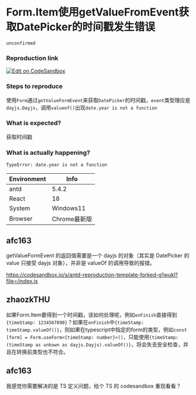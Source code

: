# Form.Item使用getValueFromEvent获取DatePicker的时间戳发生错误

`unconfirmed`

### Reproduction link

[![Edit on CodeSandbox](https://codesandbox.io/static/img/play-codesandbox.svg)](https://codesandbox.io/s/antd-reproduction-template-forked-tqd8ig?file=/index.js)

### Steps to reproduce

使用`Form`通过`getValueFormEvent`来获取`DatePicker`的时间戳，`event`类型理应是`dayjs.Dayjs`，调用`valueof()`出现`date.year is not a function`

### What is expected?

获取时间戳

### What is actually happening?

`TypeError: date.year is not a function`

| Environment | Info         |
| ----------- | ------------ |
| antd        | 5.4.2        |
| React       | 18           |
| System      | Windows11    |
| Browser     | Chrome最新版 |

<!-- generated by ant-design-issue-helper. DO NOT REMOVE -->

## afc163

getValueFormEvent 的返回值需要是一个 dayjs 的对象（其实是 DatePicker 的 value 只接受 dayjs 对象），并非是 valueOf 的调用导致的报错。

https://codesandbox.io/s/antd-reproduction-template-forked-g1wukl?file=/index.js

## zhaozkTHU

如果Form.Item要得到一个时间戳，该如何处理呢，例如`onFinish`直接得到`{timeStamp: 1234567890}`？如果在`onFinish`中`{timeStamp: timeStamp.valueOf()}`，则如果在typescript中指定的form的类型，例如`const [form] = Form.useForm<{timeStamp: number}>()`，只能使用`{timeStamp: (timeStamp as unkown as dayjs.Dayjs).valueOf()}`，将会失去安全检查，并且在转换前类型也不符合。

## afc163

我感觉你需要解决的是 TS 定义问题，给个 TS 的 codesandbox 重现看看？
